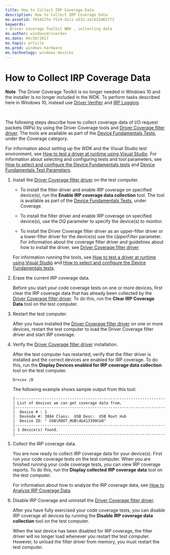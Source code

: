 ```yaml
---
title: How to Collect IRP Coverage Data
description: How to Collect IRP Coverage Data
ms.assetid: f65422fe-f524-41c1-a532-a2c615d65f72
keywords:
- Driver Coverage Toolkit WDK , collecting data
ms.author: windowsdriverdev
ms.date: 04/20/2017
ms.topic: article
ms.prod: windows-hardware
ms.technology: windows-devices
---
```


# How to Collect IRP Coverage Data


**Note**  The Driver Coverage Toolkit is no longer needed in Windows 10 and the installer is no longer included in the WDK. To perform tasks described here in Windows 10, instead use [Driver Verifier](driver-verifier.md) and [IRP Logging](irp-logging.md).

 

The following steps describe how to collect coverage data of I/O request packets (IRPs) by using the Driver Coverage tools and [Driver Coverage filter driver](driver-coverage-filter-driver.md). The tools are available as part of the [Device Fundamentals Tests](device-fundamentals-tests.md), under the Coverage category.

For information about setting up the WDK and the Visual Studio test environment, see [How to test a driver at runtime using Visual Studio](https://msdn.microsoft.com/windows-drivers/develop/testing_a_driver_at_runtime). For information about selecting and configuring tests and tool parameters, see [How to select and configure the Device Fundamentals tests](https://msdn.microsoft.com/windows-drivers/develop/how_to_select_and_configure_the_device_fundamental_tests) and [Device Fundamentals Test Parameters](https://msdn.microsoft.com/windows-drivers/develop/how_to_select_and_configure_the_device_fundamental_tests).

1.  Install the [Driver Coverage filter driver](driver-coverage-filter-driver.md) on the test computer.

    -   To install the filter driver and enable IRP coverage on specified device(s), run the **Enable IRP coverage data collection** tool. The tool is available as part of the [Device Fundamentals Tests](device-fundamentals-tests.md), under Coverage.

    -   To install the filter driver and enable IRP coverage on specified device(s), use the *DQ* parameter to specify the device(s) to monitor.

    -   To install the Driver Coverage filter driver as an upper-filter driver or a lower-filter driver for the device(s) use the *UpperFilter* parameter. For information about the coverage filter driver and guidelines about how to install the driver, see [Driver Coverage filter driver](driver-coverage-filter-driver.md)

    For information running the tools, see [How to test a driver at runtime using Visual Studio](https://msdn.microsoft.com/windows-drivers/develop/testing_a_driver_at_runtime) and [How to select and configure the Device Fundamentals tests](https://msdn.microsoft.com/windows-drivers/develop/how_to_select_and_configure_the_device_fundamental_tests).

2.  Erase the current IRP coverage data.

    Before you start your code coverage tests on one or more devices, first clear the IRP coverage data that has already been collected by the [Driver Coverage filter driver](driver-coverage-filter-driver.md). To do this, run the **Clear IRP Coverage Data** tool on the test computer.

3.  Restart the test computer.

    After you have installed the [Driver Coverage filter driver](driver-coverage-filter-driver.md) on one or more devices, restart the test computer to load the Driver Coverage filter driver and start IRP coverage.

4.  Verify the [Driver Coverage filter driver](driver-coverage-filter-driver.md) installation.

    After the test computer has restarted, verify that the filter driver is installed and the correct devices are enabled for IRP coverage. To do this, run the **Display Devices enabled for IRP coverage data collection** tool on the test computer.

    ```
    Drvcov /D
    ```

    The following example shows sample output from this tool:

    ```
    |------------------------------------------------------------------
    | List of devices we can get coverage data from.
    |------------------------------------------------------------------
    |  Device # : 1 
    |  Devnode #: 3884 Class:  USB Desc:  USB Root Hub
    |  Device ID: " USB\ROOT_HUB\4&413399C&0"
    |------------------------------------------------------------------
    | 1 device(s) found.
    |------------------------------------------------------------------
    ```

5.  Collect the IRP coverage data.

    You are now ready to collect IRP coverage data for your device(s). First run your code coverage tests on the test computer. When you are finished running your code coverage tests, you can view IRP coverage reports. To do this, run the **Display collected IRP coverage data** tool on the test computer.

    For information about how to analyze the IRP coverage data, see [How to Analyze IRP Coverage Data](how-to-analyze-irp-coverage-data.md).

6.  Disable IRP Coverage and uninstall the [Driver Coverage filter driver](driver-coverage-filter-driver.md).

    After you have fully exercised your code coverage tests, you can disable IRP coverage all devices by running the **Disable IRP coverage data collection** tool on the test computer.

    When the last device has been disabled for IRP coverage, the filter driver will no longer load whenever you restart the test computer. However, to unload the filter driver from memory, you must restart the test computer.

 

 





